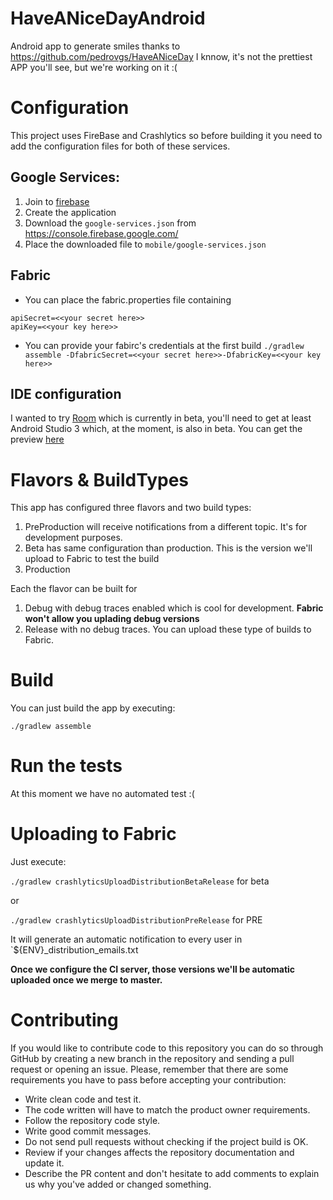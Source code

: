 # HaveANiceDayAndroid
Android app to generate smiles thanks to https://github.com/pedrovgs/HaveANiceDay
I knnow, it's not the prettiest APP you'll see, but we're working on it :(


# Configuration
This project uses FireBase and Crashlytics so before building it you need to add the configuration files for both of these services.

## Google Services:
1. Join to [firebase](https://console.firebase.google.com/)
2. Create the application
3. Download the `google-services.json` from https://console.firebase.google.com/
4. Place the downloaded file to `mobile/google-services.json`

## Fabric
* You can place the fabric.properties file containing 
```
apiSecret=<<your secret here>>
apiKey=<<your key here>>
```
* You can provide your fabirc's credentials at the first build
`./gradlew  assemble -DfabricSecret=<<your secret here>>-DfabricKey=<<your key here>>`

## IDE configuration

I wanted to try [Room](https://developer.android.com/topic/libraries/architecture/room.html) which is currently in beta,
you'll need to get at least Android Studio 3 which, at the moment, is also in beta.
You can get the preview [here](https://developer.android.com/studio/preview/index.html)

# Flavors & BuildTypes
This app has configured three flavors and two build types:

1. PreProduction will receive notifications from a different topic. It's for development purposes. 
2. Beta has same configuration than production. This is the version we'll upload to Fabric to test the build
3. Production

Each the flavor can be built for 

1. Debug with debug traces enabled which is cool for development. **Fabric won't allow you uplading debug versions**
2. Release with no debug traces. You can upload these type of builds to Fabric. 

# Build

You can just build the app by executing:

```./gradlew assemble```


# Run the tests

At this moment we have no automated test :(

# Uploading to Fabric

Just execute:

``./gradlew crashlyticsUploadDistributionBetaRelease`` for beta

or

``./gradlew crashlyticsUploadDistributionPreRelease`` for PRE

It will generate an automatic notification to every user in `${ENV}_distribution_emails.txt
 
 
**Once we configure the CI server, those versions we'll be automatic uploaded once we merge to master.**

# Contributing

If you would like to contribute code to this repository you can do so through GitHub by creating a new branch in the repository and sending a pull request or opening an issue.
Please, remember that there are some requirements you have to pass before accepting your contribution:

* Write clean code and test it.
* The code written will have to match the product owner requirements.
* Follow the repository code style.
* Write good commit messages.
* Do not send pull requests without checking if the project build is OK.
* Review if your changes affects the repository documentation and update it.
* Describe the PR content and don't hesitate to add comments to explain us why you've added or changed something.